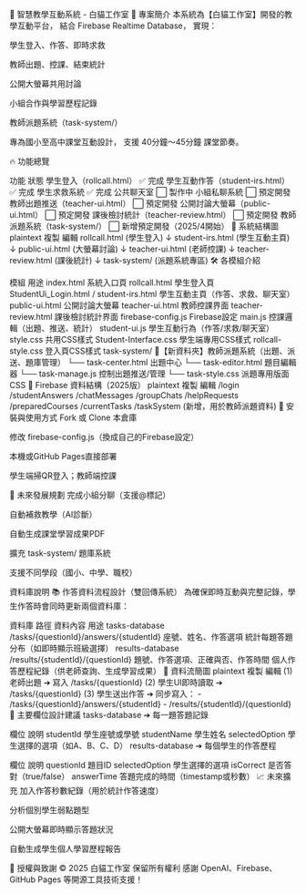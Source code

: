 🐾 智慧教學互動系統 - 白貓工作室
📖 專案簡介
本系統為【白貓工作室】開發的教學互動平台，
結合 Firebase Realtime Database，
實現：

學生登入、作答、即時求救

教師出題、控課、結束統計

公開大螢幕共用討論

小組合作與學習歷程記錄

教師派題系統（task-system/）

專為國小至高中課堂互動設計，
支援 40分鐘～45分鐘 課堂節奏。

🔥 功能總覽

功能	狀態
學生登入（rollcall.html）	✅ 完成
學生互動作答（student-irs.html）	✅ 完成
學生求救系統	✅ 完成
公共聊天室	⬜ 製作中
小組私聊系統	⬜ 預定開發
教師出題推送（teacher-ui.html）	⬜ 預定開發
公開討論大螢幕（public-ui.html）	⬜ 預定開發
課後檢討統計（teacher-review.html）	⬜ 預定開發
教師派題系統（task-system/）	⬜ 新增預定開發（2025/4開始）
🧩 系統結構圖
plaintext
複製
編輯
rollcall.html (學生登入)
    ↓
student-irs.html (學生互動主頁)
    ↓
public-ui.html (大螢幕討論)
    ↓
teacher-ui.html (老師控課)
    ↓
teacher-review.html (課後統計)
    ↓
task-system/ (派題系統專區)
🛠️ 各模組介紹

模組	用途
index.html	系統入口頁
rollcall.html	學生登入頁
StudentUi_Login.html / student-irs.html	學生互動主頁（作答、求救、聊天室）
public-ui.html	公開討論大螢幕
teacher-ui.html	教師控課界面
teacher-review.html	課後檢討統計界面
firebase-config.js	Firebase設定
main.js	控課邏輯（出題、推送、統計）
student-ui.js	學生互動行為（作答/求救/聊天室）
style.css	共用CSS樣式
Student-Interface.css	學生端專用CSS樣式
rollcall-style.css	登入頁CSS樣式
task-system/	🎯【新資料夾】教師派題系統（出題、派送、題庫管理）
└── task-center.html	出題中心
└── task-editor.html	題目編輯器
└── task-manage.js	控制出題推送/管理
└── task-style.css	派題專用版面CSS
📂 Firebase 資料結構（2025版）
plaintext
複製
編輯
/login
/studentAnswers
/chatMessages
/groupChats
/helpRequests
/preparedCourses
/currentTasks
/taskSystem (新增，用於教師派題資料)
🔧 安裝與使用方式
Fork 或 Clone 本倉庫

修改 firebase-config.js（換成自己的Firebase設定）

本機或GitHub Pages直接部署

學生端掃QR登入；教師端控課

🧩 未來發展規劃
完成小組分聊（支援@標記）

自動補救教學（AI診斷）

自動生成課堂學習成果PDF

擴充 task-system/ 題庫系統

支援不同學段（國小、中學、職校）

資料庫說明
📚 作答資料流程設計（雙回傳系統）
為確保即時互動與完整記錄，學生作答時會同時更新兩個資料庫：


資料庫	路徑	資料內容	用途
tasks-database	/tasks/{questionId}/answers/{studentId}	座號、姓名、作答選項	統計每題答題分布（如即時顯示班級選擇）
results-database	/results/{studentId}/{questionId}	題號、作答選項、正確與否、作答時間	個人作答歷程紀錄（供老師查詢、生成學習成果）
🎯 資料流簡圖
plaintext
複製
編輯
(1) 老師出題 ➔ 寫入 /tasks/{questionId}
(2) 學生UI即時讀取 ➔ /tasks/{questionId}
(3) 學生送出作答 ➔ 同步寫入：
    - /tasks/{questionId}/answers/{studentId}
    - /results/{studentId}/{questionId}
🧠 主要欄位設計建議
tasks-database ➔ 每一題答題記錄

欄位	說明
studentId	學生座號或學號
studentName	學生姓名
selectedOption	學生選擇的選項（如A、B、C、D）
results-database ➔ 每個學生的作答歷程

欄位	說明
questionId	題目ID
selectedOption	學生選擇的選項
isCorrect	是否答對（true/false）
answerTime	答題完成的時間（timestamp或秒數）
📈 未來擴充
加入作答秒數紀錄（用於統計作答速度）

分析個別學生弱點題型

公開大螢幕即時顯示答題狀況

自動生成學生個人學習歷程報告

🙌 授權與致謝
© 2025 白貓工作室 保留所有權利
感謝 OpenAI、Firebase、GitHub Pages 等開源工具技術支援！


